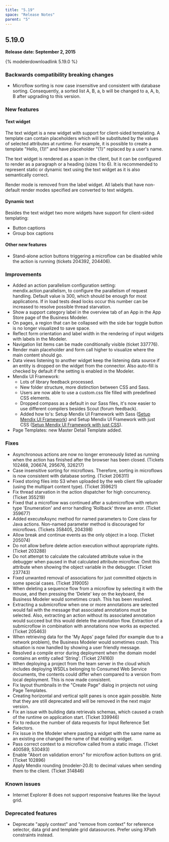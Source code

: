 ```yaml
---
title: "5.19"
space: "Release Notes"
parent: "5"
---
```


## 5.19.0

**Release date: September 2, 2015**

{% modelerdownloadlink 5.19.0 %}  

### Backwards compatibility breaking changes

*   Microflow sorting is now case insensitive and consistent with database sorting. Consequently, a sorted list A, B, a, b will be changed to a, A, b, B after upgrading to this version.

### New features

#### Text widget

The text widget is a new widget with support for client-sided templating. A template can contain placeholders which will be substituted by the values of selected attributes at runtime. For example, it is possible to create a template "Hello, {1}!" and have placeholder "{1}" replaced by a user's name.

The text widget is rendered as a span in the client, but it can be configured to render as a paragraph or a heading (sizes 1 to 6). It is recommended to represent static or dynamic text using the text widget as it is also semantically correct.

Render mode is removed from the label widget. All labels that have non-default render modes specified are converted to text widgets.

#### Dynamic text

Besides the text widget two more widgets have support for client-sided templating:

*   Button captions
*   Group box captions

#### Other new features

*   Stand-alone action buttons triggering a microflow can be disabled while the action is running (tickets 204392, 204406).

### Improvements

*   Added an action parallelism configuration setting: mendix.action.parallelism, to configure the parallelism of request handling. Default value is 300, which should be enough for most applications. If in load tests dead locks occur this number can be increased to resolve possible thread starvation.
*   Show a support category label in the overview tab of an App in the App Store page of the Business Modeler.
*   On pages, a region that can be collapsed with the side bar toggle button is no longer visualized to save space.
*   Reflect form orientation and label width in the rendering of input widgets with labels in the Modeler.
*   Navigation list items can be made conditionally visible (ticket 337776).
*   Render main placeholder and form call higher to visualize where the main content should go.
*   Data views listening to another widget keep the listening data source if an entity is dropped on the widget from the connector. Also auto-fill is checked by default if the setting is enabled in the Modeler.
*   Mendix UI Framework:
    *   Lots of library feedback processed.
    *   New folder structure, more distinction between CSS and Sass.
    *   Users are now able to use a custom.css file filled with predefined CSS elements.
    *   Dropped compass as a default in our Sass files, it's now easier to use different compilers besides Scout (forum feedback).
    *   Added how to's: Setup Mendix UI Framework with Sass ([Setup Mendix UI Framework](/howto50/setup-mendix-ui-framework)) and Setup Mendix UI Framework with just CSS ([Setup Mendix UI Framework with just CSS](/howto50/setup-mendix-ui-framework-with-just-css)).
*   Page Templates: new Master Detail Template added.

### Fixes

*   Asynchronous actions are now no longer erroneously listed as running when the action has finished after the browser has been closed. (Tickets 102468, 206674, 295676, 326217)
*   Case insensitive sorting for microflows. Therefore, sorting in microflows is now consistent with database sorting. (Ticket 206311)
*   Fixed storing files into S3 when uploaded by the web client file uploader (using the multipart content type). (Ticket 359621)
*   Fix thread starvation in the action dispatcher for high concurrency. (Ticket 355219)
*   Fixed that a microflow was continued after a submicroflow with return type 'Enumeration' and error handling 'Rollback' threw an error. (Ticket 359677)
*   Added executeAsync method for named parameters to Core class for Java actions. Non-named parameter method is discouraged for microflows. (Tickets 358405, 204398)
*   Allow break and continue events as the only object in a loop. (Ticket 205074)
*   Do not allow before delete action execution without appropriate rights. (Ticket 203288)
*   Do not attempt to calculate the calculated attribute value in the debugger when paused in that calculated attribute microflow. Omit this attribute when showing the object variable in the debugger. (Ticket 237743)
*   Fixed unwanted removal of associations for just committed objects in some special cases. (Ticket 319005)
*   When deleting a sequence flow from a microflow by selecting it with the mouse, and then pressing the 'Delete' key on the keyboard, the Business Modeler would sometimes crash. This has been resolved.
*   Extracting a submicroflow when one or more annotations are selected would fail with the message that associated annotations must be selected. Also, extracting an action without its associated annotation would succeed but this would delete the annotation flow. Extraction of a submicroflow in combination with annotations now works as expected. (Ticket 205463)
*   When retrieving data for the 'My Apps' page failed (for example due to a network problem), the Business Modeler would sometimes crash. This situation is now handled by showing a user friendly message.
*   Resolved a compile error during deployment when the domain model contains an entity called 'String'. (Ticket 274160)
*   When deploying a project from the team server in the cloud which includes deploying WSDLs belonging to Consumed Web Service documents, the contents could differ when compared to a version from local deployment. This is now made consistent.
*   Fix layout thumbnails in the "Create Page" dialog in projects not using Page Templates.
*   Creating horizontal and vertical split panes is once again possible. Note that they are still deprecated and will be removed in the next major version.
*   Fix an issue with building data retrievals schemas, which caused a crash of the runtime on application start. (Ticket 339946)
*   Fix to reduce the number of data requests for Input Reference Set Selectors.
*   Fix issue in the Modeler where pasting a widget with the same name as an existing one changed the name of that existing widget.
*   Pass correct context to a microflow called from a static image. (Ticket 400589, 530493)
*   Enable "Abort on validation errors" for microflow action buttons on grid. (Ticket 102896)
*   Apply Mendix rounding (modeler-20.8) to decimal values when sending them to the client. (Ticket 314846)

### Known issues

*   Internet Explorer 8 does not support responsive features like the layout grid.

### Deprecated features

*   Deprecate "apply context" and "remove from context" for reference selector, data grid and template grid datasources. Prefer using XPath constraints instead.
